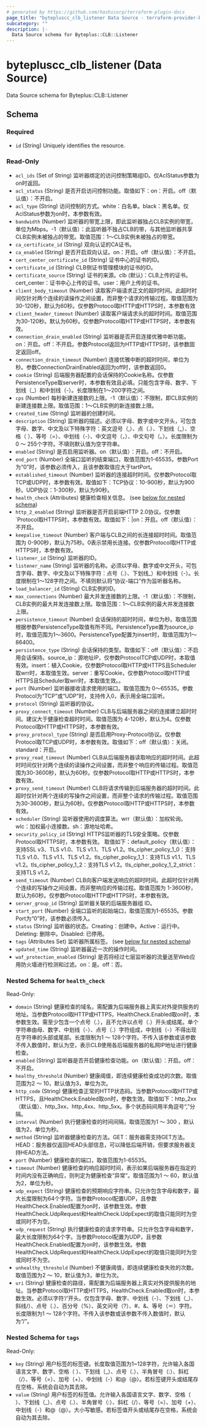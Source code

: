 ```yaml
---
# generated by https://github.com/hashicorp/terraform-plugin-docs
page_title: "bytepluscc_clb_listener Data Source - terraform-provider-bytepluscc"
subcategory: ""
description: |-
  Data Source schema for Byteplus::CLB::Listener
---
```


# bytepluscc_clb_listener (Data Source)

Data Source schema for Byteplus::CLB::Listener



<!-- schema generated by tfplugindocs -->
## Schema

### Required

- `id` (String) Uniquely identifies the resource.

### Read-Only

- `acl_ids` (Set of String) 监听器绑定的访问控制策略组ID。仅AclStatus参数为on时返回。
- `acl_status` (String) 是否开启访问控制功能。取值如下：on：开启。off（默认值）：不开启。
- `acl_type` (String) 访问控制的方式。white：白名单。black：黑名单。仅AclStatus参数为on时，本参数有效。
- `bandwidth` (Number) 监听器的带宽上限，即此监听器独占CLB实例的带宽，单位为Mbps。-1（默认值）：此监听器不独占CLB的带，与其他监听器共享CLB实例未被独占的带宽。取值范围：1～CLB实例未被独占的带宽。
- `ca_certificate_id` (String) 双向认证的CA证书。
- `ca_enabled` (String) 是否开启双向认证。on：开启。off（默认值）：不开启。
- `cert_center_certificate_id` (String) 证书中心的证书的ID。
- `certificate_id` (String) CLB侧证书管理模块的证书的ID。
- `certificate_source` (String) 证书的来源。clb (默认)：CLB上传的证书。cert_center：证书中心上传的证书。user：用户上传的证书。
- `client_body_timeout` (Number) 读取客户端请求正文的超时时间。此超时时间仅针对两个连续的读操作之间设置，而非整个请求的传输过程。取值范围为 30-120秒，默认为60秒。仅参数Protocol取HTTP或HTTPS时，本参数有效
- `client_header_timeout` (Number) 读取客户端请求头的超时时间。取值范围为30-120秒。默认为60秒。仅参数Protocol取HTTP或HTTPS时，本参数有效。
- `connection_drain_enabled` (String) 监听器是否开启连接优雅中断功能。on：开启。off：不开启。参数Protocol返回为HTTP或HTTPS时，该参数固定返回off。
- `connection_drain_timeout` (Number) 连接优雅中断的超时时间，单位为秒。参数ConnectionDrainEnabled返回为off时，该参数返回0。
- `cookie` (String) 后端服务器配置的会话保持的Cookie名称。仅参数PersistenceType取server时，本参数有效且必填。只能包含字母、数字、下划线（_）和中划线（-）。长度限制在1～200字符之间。
- `cps` (Number) 每秒新建连接数的上限。-1（默认值）：不限制，即CLB实例的新建连接数上限。取值范围：1～CLB实例的新连接数上限。
- `created_time` (String) 监听器的创建时间。
- `description` (String) 监听器的描述。必须以字母、数字或中文开头，可包含字母、数字、中文及以下特殊字符：英文逗号（,）、点（.）、下划线（_）、空格（ ）、等号（=）、中划线（-）、中文逗号（，）、中文句号（。）。长度限制为0 ～ 255个字符。不填则默认值为空字符串。
- `enabled` (String) 是否启用监听器。on（默认值）：开启。off：不开启。
- `end_port` (Number) 全端口监听的结束端口，取值范围为1-65535。参数Port为“0”时，该参数必须传入，且该参数取值应大于tartPort。
- `established_timeout` (Number) 监听器的连接超时时间。仅参数Protocol取TCP或UDP时，本参数有效。取值如下：TCP协议：10-900秒，默认为900秒。UDP协议：1-300秒，默认为90秒。
- `health_check` (Attributes) 健康检查相关信息。 (see [below for nested schema](#nestedatt--health_check))
- `http_2_enabled` (String) 监听器是否开启前端HTTP 2.0协议。仅参数`Protocol取HTTPS时，本参数有效。取值如下：|on：开启。off（默认值）：不开启。
- `keepalive_timeout` (Number) 客户端与CLB之间的长连接超时时间。取值范围为 0-900秒，默认为75秒。0表示禁用长连接。仅参数Protocol取HTTP或HTTPS时，本参数有效。
- `listener_id` (String) 监听器的ID。
- `listener_name` (String) 监听器的名称。必须以字母、数字或中文开头，可包含字母、数字、中文及以下特殊字符：点号（.）、下划线_）和中划线（-）。长度限制在1～128字符之间。不填则默认将“协议-端口”作为监听器名称。
- `load_balancer_id` (String) CLB实例的ID。
- `max_connections` (Number) 最大并发连接数的上限。-1（默认值）：不限制，CLB实例的最大并发连接数上限。取值范围：1～CLB实例的最大并发连接数上限。
- `persistence_timeout` (Number) 会话保持的超时时间，单位为秒。取值范围根据参数PersistenceType取值有所不同。PersistenceType置为source_ip时，取值范围为1～3600。PersistenceType配置为insert时，取值范围为1～86400。
- `persistence_type` (String) 会话保持的类型。取值如下：off（默认值）：不启用会话保持。source_ip：源地址IP，仅参数ProtocolTCP或UDP时，本取值有效。insert：植入Cookie，仅参数Protocol取HTTP或HTTPS且Scheduler取wrr时，本取值生效。server：重写Cookie，仅参数Protocol取HTTP或HTTPS且Scheduler取wrr时，本取值生效。。
- `port` (Number) 监听器接收请求使用的端口。取值范围为 0～65535。参数Protocol为“TCP”或“UDP”时，支持传入0，表示用全端口监听。
- `protocol` (String) 监听器的协议。
- `proxy_connect_timeout` (Number) CLB与后端服务器之间的连接建立超时时间。建议大于健康检查超时时间。取值范围为 4-120秒，默认为4。仅参数Protocol取HTTP或HTTPS时，本参数有效。
- `proxy_protocol_type` (String) 是否启用Proxy-Protocol协议。仅参数Protocol取TCP或UDP时，本参数有效。取值如下：off（默认值）：关闭。standard：开启。
- `proxy_read_timeout` (Number) CLB从后端服务器读取响应的超时时间。此超时时间仅针对两个连续的读操作之间设置，而非整个响应的传输过程。取值范围为30-3600秒，默认为60秒。仅参数Protocol取HTTP或HTTPS时，本参数有效。
- `proxy_send_timeout` (Number) CLB将请求传输到后端服务器的超时时间。此超时仅针对两个连续的写操作之间设置，而非整个请求的传输过程。取值范围为30-3600秒，默认为60秒。仅参数Protocol取HTTP或HTTPS时，本参数有效。
- `scheduler` (String) 监听器使用的调度算法。wrr（默认值）：加权轮询。wlc：加权最小连接数。sh：源地址哈希。
- `security_policy_id` (String) HTTPS监听器的TLS安全策略。仅参数Protocol取HTTPS时，本参数有效。 取值如下：default_policy（默认值）：支持SSL v3、TLS v1.0、TLS v1.1、TLS v1.2。tls_cipher_policy_1_0：支持TLS v1.0、TLS v1.1、TLS v1.2。tls_cipher_policy_1_1：支持TLS v1.1、TLS v1.2。tls_cipher_policy_1_2：支持TLS v1.2。tls_cipher_policy_1_2_strict：支持TLS v1.2。
- `send_timeout` (Number) CLB向客户端发送响应的超时时间。此超时仅针对两个连续的写操作之间设置，而非整响应的传输过程。取值范围为 1-3600秒，默认为60秒。仅参数Protocol取HTTP或HTTPS时，本参数有效。
- `server_group_id` (String) 监听器关联的后端服务器组 ID。
- `start_port` (Number) 全端口监听的起始端口，取值范围为1-65535。参数Port为“0”时，该参数必须传入。
- `status` (String) 监听器的状态。Creating：创建中。Active：运行中。Deleting: 删除中。Disabled: 已停用。
- `tags` (Attributes Set) 监听器所属标签。 (see [below for nested schema](#nestedatt--tags))
- `updated_time` (String) 监听器最近一次的操作时间。
- `waf_protection_enabled` (String) 是否将经过七层监听器的流量送至Web应用防火墙进行检测和过滤。on：是。off：否。

<a id="nestedatt--health_check"></a>
### Nested Schema for `health_check`

Read-Only:

- `domain` (String) 健康检查的域名，需配置为后端服务器上真实对外提供服务的地址。当参数Protocol取HTTP或HTTPS，HealthCheck.Enabled取on时，本参数生效。需至少包含一个点号（.），且不允许以点号（.）开头或结尾。单个字符串由母、数字、中划线（-）、点号（.）字符组成，中划线（-）不得出现在字符串的头部或尾部。长度限制为1 ～ 128个字符。不传入该参数或该参数不传入数值时，默认为空，表示CLB使用各后端服务器的私网IP地址进行健康检查。
- `enabled` (String) 监听器是否开启健康检查功能。on（默认值）：开启。off：不开启。
- `healthy_threshold` (Number) 健康阈值，即连续健康检查成功的次数。取值范围为2 ～ 10，默认值为3，单位为次。
- `http_code` (String) 健康检查正常的HTTP状态码。当参数Protocol取HTTP或HTTPS，且HealthCheck.Enabled取on时，参数生效。取值如下：http_2xx （默认值）、http_3xx、http_4xx、http_5xx。多个状态码间用半角逗号“,”分隔。
- `interval` (Number) 执行健康检查的时间间隔，取值范围为1 ～ 300 ，默认值为2，单位为秒。
- `method` (String) 监听器健康检查的方法。GET：服务器需支持GET方法。HEAD：服务器仅返回HEAD头部信息，可以降低后端开销，但要求服务器支持HEAD方法。
- `port` (Number) 健康检查的端口，取值范围为1-65535。
- `timeout` (Number) 健康检查的响应超时时间，表示如果后端服务器在指定的时间内没有正确响应，则判定为健康检查“异常”。取值范围为1 ～ 60，默认值为2，单位为秒。
- `udp_expect` (String) 健康检查的预期响应字符串。只允许包含字母和数字，最大长度限制为64个字符。当参数Protocol配置UDP，且参数HealthCheck.Enabled配置为on时，该参数生效。参数HealthCheck.UdpRequest和HealthCheck.UdpExpect的取值只能同时为空或同时不为空。
- `udp_request` (String) 执行健康检查的请求字符串。只允许包含字母和数字，最大长度限制为64个字。当参数Protocol配置为UDP，且参数HealthCheck.Enabled配置为on时，该参数生效。参数HealthCheck.UdpRequest和HealthCheck.UdpExpect的取值只能同时为空或同时不为空。
- `unhealthy_threshold` (Number) 不健康阈值，即连续健康检查失败的次数。取值范围为2 ～ 10，默认值为3，单位为次。
- `uri` (String) 健康检查的路径，需配置为后端服务器上真实对外提供服务的地址。当参数Protocol取HTTP或HTTPS，HealthCheck.Enabled取on时，本参数生效。必须以字符‘/’开头。仅包含字母、数字、中划线（-）、下划线（_）、斜线/）、点号（.）、百分号（%）、英文问号（?）、#、&、等号（＝）字符。长度限制为1 ～ 128个字符。不传入该参数或该参数不传入数值时，默认为“/”。


<a id="nestedatt--tags"></a>
### Nested Schema for `tags`

Read-Only:

- `key` (String) 用户标签的标签键。长度取值范围为1~128字符，允许输入各国语言文字、数字、空格（ ）、下划线（_）、点号（.）、半角冒号（:）、斜杠（/）、等号（=）、加号（+）、中划线（-）和@（@）。若标签键开头或结尾存在空格，系统会自动为其去除。
- `value` (String) 用户标签的标签值。允许输入各国语言文字、数字、空格（ ）、下划线（_）、点号（.）、半角冒号（:）、斜杠（/）、等号（=）、加号（+）、中划线（-）和@（@）。大小写敏感。若标签值开头或结尾存在空格，系统会自动为其去除。
